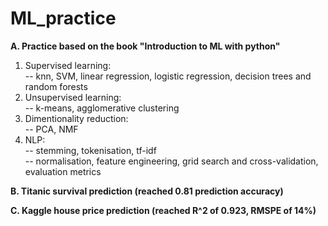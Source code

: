 # ML_practice

<b>A. Practice based on the book "Introduction to ML with python"</b>
<br>
1. Supervised learning:<br>
  -- knn, SVM, linear regression, logistic regression, decision trees and random forests<br>
2. Unsupervised learning:<br>
  -- k-means, agglomerative clustering<br>
3. Dimentionality reduction:<br>
  -- PCA, NMF<br>
4. NLP:<br>
  -- stemming, tokenisation, tf-idf<br>
  -- normalisation, feature engineering, grid search and cross-validation, evaluation metrics

<b>B. Titanic survival prediction (reached 0.81 prediction accuracy)</b>

<b>C. Kaggle house price prediction (reached R^2 of 0.923, RMSPE of 14%)</b>
